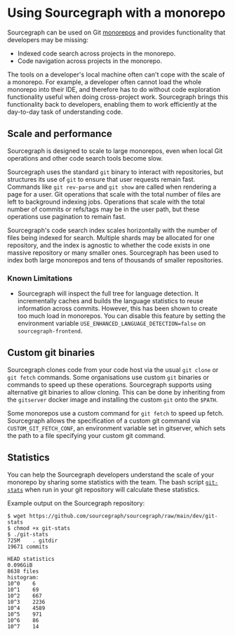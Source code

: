 # Using Sourcegraph with a monorepo

Sourcegraph can be used on Git [monorepos](https://trunkbaseddevelopment.com/monorepos/) and provides functionality that developers may be missing:

- Indexed code search across projects in the monorepo.
- Code navigation across projects in the monorepo.

The tools on a developer's local machine often can't cope with the scale of a monorepo. For example, a developer often cannot load the whole monorepo into their IDE, and therefore has to do without code exploration functionality useful when doing cross-project work. Sourcegraph brings this functionality back to developers, enabling them to work efficiently at the day-to-day task of understanding code.

## Scale and performance

Sourcegraph is designed to scale to large monorepos, even when local Git operations and other code search tools become slow.

Sourcegraph uses the standard `git` binary to interact with repositories, but structures its use of `git` to ensure that user requests remain fast. Commands like `git rev-parse` and `git show` are called when rendering a page for a user. Git operations that scale with the total number of files are left to background indexing jobs. Operations that scale with the total number of commits or refs/tags may be in the user path, but these operations use pagination to remain fast.

Sourcegraph's code search index scales horizontally with the number of files being indexed for search. Multiple shards may be allocated for one repository, and the index is agnostic to whether the code exists in one massive repository or many smaller ones. Sourcegraph has been used to index both large monorepos and tens of thousands of smaller repositories.

### Known Limitations

- Sourcegraph will inspect the full tree for language detection. It incrementally caches and builds the language statistics to reuse information across commits. However, this has been shown to create too much load in monorepos. You can disable this feature by setting the environment variable `USE_ENHANCED_LANGUAGE_DETECTION=false` on `sourcegraph-frontend`.

## Custom git binaries

Sourcegraph clones code from your code host via the usual `git clone` or `git fetch` commands. Some organisations use custom `git` binaries or commands to speed up these operations. Sourcegraph supports using alternative git binaries to allow cloning. This can be done by inheriting from the `gitserver` docker image and installing the custom `git` onto the `$PATH`.

Some monorepos use a custom command for `git fetch` to speed up fetch. Sourcegraph allows the specification of a custom git command via `CUSTOM_GIT_FETCH_CONF`, an environment variable set in gitserver, which sets the path to a file specifying your custom git command.

## Statistics

You can help the Sourcegraph developers understand the scale of your monorepo by sharing some statistics with the team. The bash script [`git-stats`](https://github.com/sourcegraph/sourcegraph/blob/main/dev/git-stats) when run in your git repository will calculate these statistics.

Example output on the Sourcegraph repository:

``` shellsession
$ wget https://github.com/sourcegraph/sourcegraph/raw/main/dev/git-stats
$ chmod +x git-stats
$ ./git-stats
725M	. gitdir
19671 commits

HEAD statistics
0.096GiB
8638 files
histogram:
10^0	6
10^1	69
10^2	667
10^3	2236
10^4	4589
10^5	971
10^6	86
10^7	14
```
